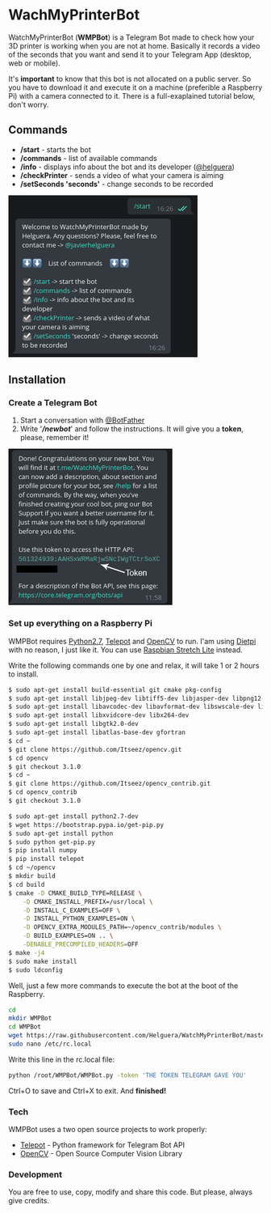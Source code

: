# WachMyPrinterBot

WatchMyPrinterBot (**WMPBot**) is a Telegram Bot made to check how your 3D printer is working when you are not at home. Basically it records a video of the seconds that you want and send it to your Telegram App (desktop, web or mobile).

It's  **important** to know that this bot is not allocated on a public server. So you have to download it and execute it on a machine (preferible a Raspberry Pi) with a camera connected to it. There is a full-exaplained tutorial below, don't worry.

## Commands

  - **/start** - starts the bot
  - **/commands** - list of available commands
  - **/info** - displays info about the bot and its developer ([@helguera](https://github.com/helguera))
  - **/checkPrinter** - sends a video of what your camera is aiming
  - **/setSeconds 'seconds'** - change seconds to be recorded

![alt-text](https://raw.githubusercontent.com/Helguera/WatchMyPrinterBot/master/images/tutorial1.png)




## Installation
### Create a Telegram Bot
1. Start a conversation with [@BotFather](https://telegram.me/BotFather)
2. Write '***/newbot***' and follow the instructions. It will give you a **token**, please, remember it!

![alt-text](https://raw.githubusercontent.com/Helguera/WatchMyPrinterBot/master/images/tutorial2.png)
### Set up everything on a Raspberry Pi

WMPBot requires [Python2.7](https://www.python.org/), [Telepot](https://github.com/nickoala/telepot) and [OpenCV](https://opencv.org/) to run.
I'am using [Dietpi](https://dietpi.com/) with no reason, I just like it. You can use [Raspbian Stretch Lite](https://www.raspberrypi.org/downloads/raspbian/) instead.

Write the following commands one by one and relax, it will take 1 or 2 hours to install.

```sh
$ sudo apt-get install build-essential git cmake pkg-config
$ sudo apt-get install libjpeg-dev libtiff5-dev libjasper-dev libpng12-dev
$ sudo apt-get install libavcodec-dev libavformat-dev libswscale-dev libv4l-dev
$ sudo apt-get install libxvidcore-dev libx264-dev
$ sudo apt-get install libgtk2.0-dev
$ sudo apt-get install libatlas-base-dev gfortran
$ cd ~
$ git clone https://github.com/Itseez/opencv.git
$ cd opencv
$ git checkout 3.1.0
$ cd ~
$ git clone https://github.com/Itseez/opencv_contrib.git
$ cd opencv_contrib
$ git checkout 3.1.0
```

```sh
$ sudo apt-get install python2.7-dev
$ wget https://bootstrap.pypa.io/get-pip.py
$ sudo apt-get install python
$ sudo python get-pip.py
$ pip install numpy
$ pip install telepot
$ cd ~/opencv
$ mkdir build
$ cd build
$ cmake -D CMAKE_BUILD_TYPE=RELEASE \
    -D CMAKE_INSTALL_PREFIX=/usr/local \
    -D INSTALL_C_EXAMPLES=OFF \
    -D INSTALL_PYTHON_EXAMPLES=ON \
    -D OPENCV_EXTRA_MODULES_PATH=~/opencv_contrib/modules \
    -D BUILD_EXAMPLES=ON .. \
    -DENABLE_PRECOMPILED_HEADERS=OFF
$ make -j4
$ sudo make install
$ sudo ldconfig
```

Well, just a few more commands to execute the bot at the boot of the Raspberry.

```sh
cd
mkdir WMPBot
cd WMPBot
wget https://raw.githubusercontent.com/Helguera/WatchMyPrinterBot/master/WMPBot.py
sudo nano /etc/rc.local
```

Write this line in the rc.local file:
```sh
python /root/WMPBot/WMPBot.py -token 'THE TOKEN TELEGRAM GAVE YOU'
```
Ctrl+O to save and Ctrl+X to exit. And **finished!**
### Tech

WMPBot uses a two open source projects to work properly:

* [Telepot](https://github.com/nickoala/telepot) - Python framework for Telegram Bot API 
* [OpenCV](https://opencv.org/) - Open Source Computer Vision Library

### Development

You are free to use, copy, modify and share this code. But please, always give credits.


